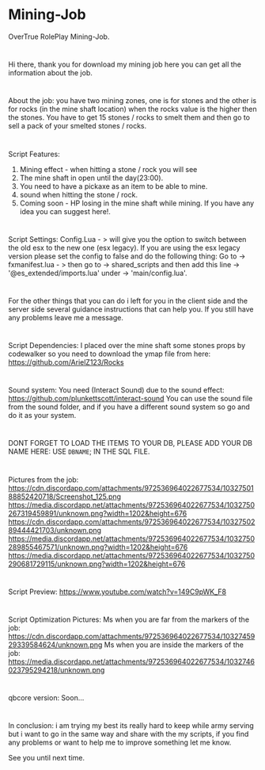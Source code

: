 # Mining-Job
OverTrue RolePlay Mining-Job.
#
Hi there, thank you for download my mining job here you can get all the information about the job.
#
About the job: you have two mining zones, one is for stones and the other is for rocks (in the mine shaft location) when the rocks value is the higher then the stones.
You have to get 15 stones / rocks to smelt them and then go to sell a pack of your smelted stones / rocks.
#
Script Features:
1) Mining effect - when hitting a stone / rock you will see 
2) The mine shaft in open until the day(23:00).
3) You need to have a pickaxe as an item to be able to mine.
4) sound when hitting the stone / rock.
5) Coming soon - HP losing in the mine shaft while mining.
If you have any idea you can suggest here!.
#
Script Settings:
Config.Lua - > will give you the option to switch between the old esx to the new one (esx legacy).
If you are using the esx legacy version please set the config to false and do the following thing: 
Go to -> fxmanifest.lua - > then go to -> shared_scripts and then add this line -> '@es_extended/imports.lua' under -> 'main/config.lua'.
#
For the other things that you can do i left for you in the client side and the server side several guidance instructions that can help you.
If you still have any problems leave me a message.
#
Script Dependencies:
I placed over the mine shaft some stones props by codewalker so you need to download the ymap file from here: https://github.com/ArielZ123/Rocks
#
Sound system:
You need (Interact Sound) due to the sound effect: https://github.com/plunkettscott/interact-sound
You can use the sound file from the sound folder, and if you have a different sound system so go and do it as your system.
#
DONT FORGET TO LOAD THE ITEMS TO YOUR DB, PLEASE ADD YOUR DB NAME HERE: USE `DBNAME`; IN THE SQL FILE.
#
Pictures from the job:
https://cdn.discordapp.com/attachments/972536964022677534/1032750188852420718/Screenshot_125.png
https://media.discordapp.net/attachments/972536964022677534/1032750267319459891/unknown.png?width=1202&height=676
https://cdn.discordapp.com/attachments/972536964022677534/1032750289444421703/unknown.png
https://media.discordapp.net/attachments/972536964022677534/1032750289855467571/unknown.png?width=1202&height=676
https://media.discordapp.net/attachments/972536964022677534/1032750290681729115/unknown.png?width=1202&height=676
#
Script Preview: https://www.youtube.com/watch?v=149C9pWK_F8
#
Script Optimization Pictures:
Ms when you are far from the markers of the job: https://cdn.discordapp.com/attachments/972536964022677534/1032745929339584624/unknown.png
Ms when you are inside the markers of the job: https://media.discordapp.net/attachments/972536964022677534/1032746023795294218/unknown.png
#
qbcore version:
Soon...
#
In conclusion: i am trying my best its really hard to keep while army serving but i want to go in the same way and share with the 
my scripts, if you find any problems or want to help me to improve something let me know.

See you until next time.
